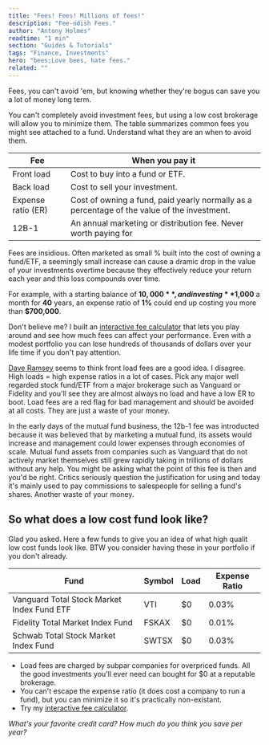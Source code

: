 ```yaml
---
title: "Fees! Fees! Millions of fees!"
description: "Fee-ndish Fees."
author: "Antony Holmes"
readtime: "1 min"
section: "Guides & Tutorials"
tags: "Finance, Investments"
hero: "bees;Love bees, hate fees."
related: ""
---
```


Fees, you can't avoid 'em, but knowing whether they're bogus can save you a lot of money long term.

<!-- end -->

You can't completely avoid investment fees, but using a low cost brokerage will allow you to minimize them. The table summarizes common fees you might see attached to a fund. Understand what they are an when to avoid them.

<table>
<thead>
<tr>
    <th>Fee</th>
    <th>When you pay it</th>
</thead>
<tbody>
<tr class="text-red-500">
    <td>Front load</td>
    <td>Cost to buy into a fund or ETF.</td>
</tr>
<tr class="text-red-500">
    <td>Back load</td>
    <td>Cost to sell your investment.</td>
</tr>
<tr>
    <td>Expense ratio (ER)</td>
    <td>Cost of owning a fund, paid yearly normally as a percentage of the value of the investment.</td>
</tr>
<tr>
    <td>12B-1</td>
    <td>An annual marketing or distribution fee. Never worth paying for</td>
</tr>
</tbody>
</table>

Fees are insidious. Often marketed as small % built into the cost of owning a fund/ETF, a seemingly small increase can cause a dramic drop in the value of your investments overtime because they effectively reduce your return each year and this loss compounds over time.

For example, with a starting balance of **$10,000**, and investing **$1,000** a month for **40** years, an expense ratio of **1%** could end up costing you more than **$700,000**.

Don't believe me? I built an [interactive fee calculator](/calculators/fees) that lets you play around and see how much fees can affect your performance. Even with a modest portfolio you can lose hundreds of thousands of dollars over your life time if you don't pay attention.

[Dave Ramsey](https://www.ramseysolutions.com/retirement/why-dave-prefers-up-front-fees) seems to think front load fees are a good idea. I disagree. High loads = high expense ratios in a lot of cases. Pick any major well regarded stock
fund/ETF from a major brokerage such as Vanguard or Fidelity and you'll see they are almost always no load and have a low ER to boot. Load fees are a red flag for bad management and should be avoided at all costs. They are just a waste of your money.

In the early days of the mutual fund business, the 12b-1 fee was introducted because it was believed that by marketing a mutual fund, its assets would increase and management could lower expenses through economies of scale. Mutual fund assets from companies such as Vanguard that do not actively market themselves still grew rapidly taking in trillions of dollars without any help. You might be asking what the point of this fee is then and you'd be right. Critics seriously question the justification for using and today it's mainly used to pay commissions to salespeople for selling a fund's shares. Another waste of your money.

## So what does a low cost fund look like?

Glad you asked. Here a few funds to give you an idea of what high qualit low cost funds look like. BTW you consider having these in your portfolio if you don't already.

<table>
<thead>
<tr>
    <th>Fund</th>
    <th>Symbol</th>
    <th>Load</th>
    <th>Expense Ratio</th>
</thead>
<tbody>
<tr>
    <td>Vanguard Total Stock Market Index Fund ETF</td>
    <td>VTI</td>
    <td>$0</td>
    <td>0.03%</td>
</tr>
<tr>
    <td>Fidelity Total Market Index Fund</td>
    <td>FSKAX</td>
    <td>$0</td>
    <td>0.01%</td>
</tr>
<tr>
    <td>Schwab Total Stock Market Index Fund</td>
    <td>SWTSX</td>
    <td>$0</td>
    <td>0.03%</td>
</tr>
</tbody>
</table>

<div class="conclusions">

- Load fees are charged by subpar companies for overpriced funds. All the good investments you'll ever need can bought for $0 at a reputable brokerage.
- You can't escape the expense ratio (it does cost a company to run a fund), but you can minimize it so it's practically non-existant.
- Try my [interactive fee calculator](/calculators/fees).

</div>

_What's your favorite credit card? How much do you think you save per year?_
